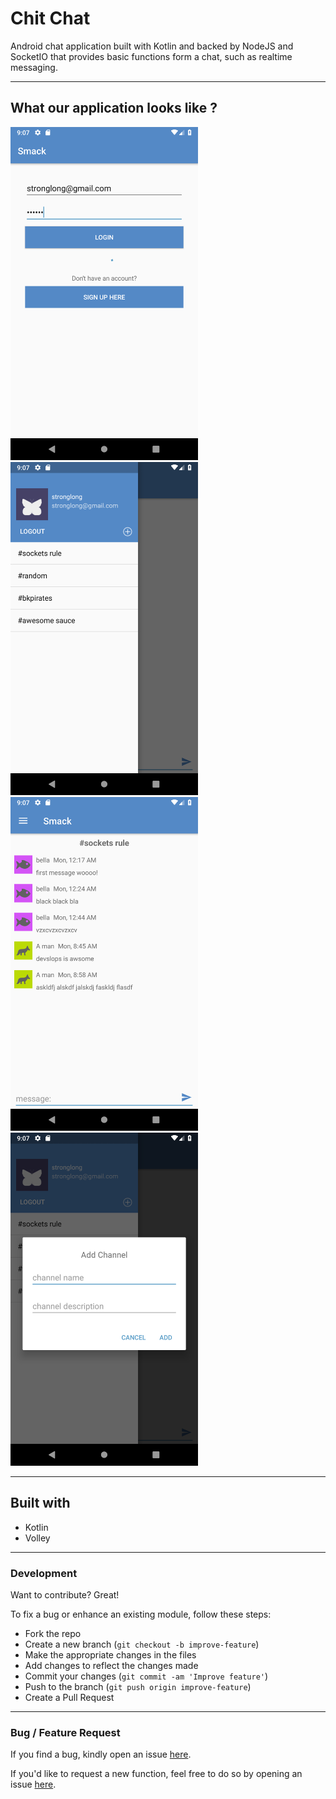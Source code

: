 # Chit Chat

Android chat application built with Kotlin and backed by NodeJS and SocketIO that provides basic functions form a chat, such as realtime messaging.

---

## What our application looks like ?

<p float="middle">
  <img src="screenshots/2.png" width="300" />  
  <img src="screenshots/3.png" width="300" />
  <img src="screenshots/4.png" width="300" />
  <img src="screenshots/5.png" width="300" />
</p>

---
## Built with
- Kotlin
- Volley
---
### Development
Want to contribute? Great!

To fix a bug or enhance an existing module, follow these steps:

- Fork the repo
- Create a new branch (`git checkout -b improve-feature`)
- Make the appropriate changes in the files
- Add changes to reflect the changes made
- Commit your changes (`git commit -am 'Improve feature'`)
- Push to the branch (`git push origin improve-feature`)
- Create a Pull Request

---

### Bug / Feature Request

If you find a bug, kindly open an issue [here](https://github.com/truongnmt/chit-chat/issues/new).

If you'd like to request a new function, feel free to do so by opening an issue [here](https://github.com/truongnmt/chit-chat/issues/new).

